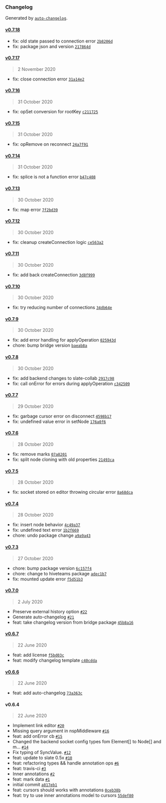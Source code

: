 ### Changelog

Generated by [`auto-changelog`](https://github.com/CookPete/auto-changelog).

#### [v0.7.18](https://github.com/hiveteams/slate-collaborative/compare/v0.7.17...v0.7.18)

- fix: old state passed to connection error [`2b8206d`](https://github.com/hiveteams/slate-collaborative/commit/2b8206d1c574ec82b3d1687515d1e4db8652573b)
- fix: package json and version [`217864d`](https://github.com/hiveteams/slate-collaborative/commit/217864dc69613ae6467a14f68cc5c01015dd5000)

#### [v0.7.17](https://github.com/hiveteams/slate-collaborative/compare/v0.7.16...v0.7.17)

> 2 November 2020

- fix: close connection error [`31a14e2`](https://github.com/hiveteams/slate-collaborative/commit/31a14e2a3519ea3076071a4d8fdfd48b26bb3d34)

#### [v0.7.16](https://github.com/hiveteams/slate-collaborative/compare/v0.7.15...v0.7.16)

> 31 October 2020

- fix: opSet conversion for rootKey [`c211725`](https://github.com/hiveteams/slate-collaborative/commit/c21172517aaa77818f593a1a3d11236ed88c8e96)

#### [v0.7.15](https://github.com/hiveteams/slate-collaborative/compare/v0.7.14...v0.7.15)

> 31 October 2020

- fix: opRemove on reconnect [`24a7f91`](https://github.com/hiveteams/slate-collaborative/commit/24a7f917fe83453264612e9275d9ae611959596c)

#### [v0.7.14](https://github.com/hiveteams/slate-collaborative/compare/v0.7.13...v0.7.14)

> 31 October 2020

- fix: splice is not a function error [`b47c408`](https://github.com/hiveteams/slate-collaborative/commit/b47c4089197fe6cbae8de3abe55ecb89e3068c5a)

#### [v0.7.13](https://github.com/hiveteams/slate-collaborative/compare/v0.7.12...v0.7.13)

> 30 October 2020

- fix: map error [`7f2bd39`](https://github.com/hiveteams/slate-collaborative/commit/7f2bd394028c242af7d30d2a59da1e1e3a256997)

#### [v0.7.12](https://github.com/hiveteams/slate-collaborative/compare/v0.7.11...v0.7.12)

> 30 October 2020

- fix: cleanup createConnection logic [`ce563a2`](https://github.com/hiveteams/slate-collaborative/commit/ce563a2514afd19f4c12e7d721e0b8f85fdded8e)

#### [v0.7.11](https://github.com/hiveteams/slate-collaborative/compare/v0.7.10...v0.7.11)

> 30 October 2020

- fix: add back createConnection [`3d8f999`](https://github.com/hiveteams/slate-collaborative/commit/3d8f999872d78f335c3ee578d65812689be5ffda)

#### [v0.7.10](https://github.com/hiveteams/slate-collaborative/compare/v0.7.9...v0.7.10)

> 30 October 2020

- fix: try reducing number of connections [`34db64e`](https://github.com/hiveteams/slate-collaborative/commit/34db64edafb06e4b381885dac50fd61915b5f442)

#### [v0.7.9](https://github.com/hiveteams/slate-collaborative/compare/v0.7.8...v0.7.9)

> 30 October 2020

- fix: add error handling for applyOperation [`025943d`](https://github.com/hiveteams/slate-collaborative/commit/025943de4e60e820619ec7bf76d97e757270d670)
- chore: bump bridge version [`baeab8a`](https://github.com/hiveteams/slate-collaborative/commit/baeab8a74c72481978fc1d2021ef1fb903060a80)

#### [v0.7.8](https://github.com/hiveteams/slate-collaborative/compare/v0.7.7...v0.7.8)

> 30 October 2020

- fix: add backend changes to slate-collab [`2917c98`](https://github.com/hiveteams/slate-collaborative/commit/2917c980100c983014035aa4a4ed47ea07c70a01)
- fix: call onError for errors during applyOperation [`c342509`](https://github.com/hiveteams/slate-collaborative/commit/c3425096e2a8c656c25c4dfacb1f3a25a37b611d)

#### [v0.7.7](https://github.com/hiveteams/slate-collaborative/compare/v0.7.6...v0.7.7)

> 29 October 2020

- fix: garbage cursor error on disconnect [`4598b17`](https://github.com/hiveteams/slate-collaborative/commit/4598b1758a7547414bac8cca4d44c005d0c4c01f)
- fix: undefined value error in setNode [`176a0f6`](https://github.com/hiveteams/slate-collaborative/commit/176a0f650d214108e9705f315824b9229818570f)

#### [v0.7.6](https://github.com/hiveteams/slate-collaborative/compare/v0.7.5...v0.7.6)

> 28 October 2020

- fix: remove marks [`07a8201`](https://github.com/hiveteams/slate-collaborative/commit/07a82012151442594b81d01dd90a25036c8bceeb)
- fix: split node cloning with old properties [`21493ca`](https://github.com/hiveteams/slate-collaborative/commit/21493ca2388656be638e2966863375d214f288bc)

#### [v0.7.5](https://github.com/hiveteams/slate-collaborative/compare/v0.7.4...v0.7.5)

> 28 October 2020

- fix: socket stored on editor throwing circular error [`8a68dca`](https://github.com/hiveteams/slate-collaborative/commit/8a68dcabae0233cbeb0d25853a1ddbf3f40afcc5)

#### [v0.7.4](https://github.com/hiveteams/slate-collaborative/compare/v0.7.3...v0.7.4)

> 28 October 2020

- fix: insert node behavior [`4c49a37`](https://github.com/hiveteams/slate-collaborative/commit/4c49a37fdb3797cab3b2b0210ef14ee676b51ceb)
- fix: undefined text error [`1b2f669`](https://github.com/hiveteams/slate-collaborative/commit/1b2f6693ee9f0c7f9cef7653e186a0dffa163857)
- chore: undo package change [`a9a9a43`](https://github.com/hiveteams/slate-collaborative/commit/a9a9a4316cc8a5db87cf80b5f5a782c853969d01)

#### [v0.7.3](https://github.com/hiveteams/slate-collaborative/compare/v0.7.0...v0.7.3)

> 27 October 2020

- chore: bump package version [`6c157f4`](https://github.com/hiveteams/slate-collaborative/commit/6c157f43ced89a57bd982dd11f17d11eb7b18f20)
- chore: change to hiveteams package [`adec1b7`](https://github.com/hiveteams/slate-collaborative/commit/adec1b719bd05b2f07a59fe8242a3dbfff1e0689)
- fix: mounted update error [`f5d51b3`](https://github.com/hiveteams/slate-collaborative/commit/f5d51b3444a0c205b4bf08fb3609758c18f34831)

#### [v0.7.0](https://github.com/hiveteams/slate-collaborative/compare/v0.6.7...v0.7.0)

> 2 July 2020

- Preserve external history option [`#22`](https://github.com/hiveteams/slate-collaborative/pull/22)
- Generate auto-changelog [`#21`](https://github.com/hiveteams/slate-collaborative/pull/21)
- feat: take changelog version from bridge package [`45b8a16`](https://github.com/hiveteams/slate-collaborative/commit/45b8a16ef57e582a617c7f6284de697a90e16030)

#### [v0.6.7](https://github.com/hiveteams/slate-collaborative/compare/v0.6.6...v0.6.7)

> 22 June 2020

- feat: add license [`f5bd03c`](https://github.com/hiveteams/slate-collaborative/commit/f5bd03cf27a1c620c69e6823b433963aea84610e)
- feat: modify changelog template [`c40cdda`](https://github.com/hiveteams/slate-collaborative/commit/c40cdda45d478b733f195058ef7b239bbb476aeb)

#### [v0.6.6](https://github.com/hiveteams/slate-collaborative/compare/v0.6.4...v0.6.6)

> 22 June 2020

- feat: add auto-changelog [`73a363c`](https://github.com/hiveteams/slate-collaborative/commit/73a363c8b3c0839046c255774580143eee6e1ee8)

#### v0.6.4

> 22 June 2020

- Implement link editor [`#20`](https://github.com/hiveteams/slate-collaborative/pull/20)
- Missing query argument in nspMiddleware [`#16`](https://github.com/hiveteams/slate-collaborative/pull/16)
- feat: add onError cb [`#15`](https://github.com/hiveteams/slate-collaborative/pull/15)
- Changed the backend socket config types fom Element[] to Node[] and m… [`#14`](https://github.com/hiveteams/slate-collaborative/pull/14)
- Fix typing of SyncValue. [`#12`](https://github.com/hiveteams/slate-collaborative/pull/12)
- feat: update to slate 0.5x [`#10`](https://github.com/hiveteams/slate-collaborative/pull/10)
- feat: refactoring types && handle annotation ops [`#6`](https://github.com/hiveteams/slate-collaborative/pull/6)
- feat: travis-ci [`#3`](https://github.com/hiveteams/slate-collaborative/pull/3)
- Inner annotations [`#2`](https://github.com/hiveteams/slate-collaborative/pull/2)
- feat: mark data [`#1`](https://github.com/hiveteams/slate-collaborative/pull/1)
- initial commit [`a817eb1`](https://github.com/hiveteams/slate-collaborative/commit/a817eb1cebf296495099e67a7939e7a09f0e5b48)
- feat: cursors should works with annotations [`0ceb38b`](https://github.com/hiveteams/slate-collaborative/commit/0ceb38bbfd26d90e2b712ea450badbdb8b5c7b52)
- feat: try to use inner annotations model to cursors [`55def80`](https://github.com/hiveteams/slate-collaborative/commit/55def80703584964234b6fe8c5a73a3c2f05352f)

